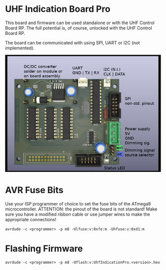 # UHF Indication Board Pro
This board and firmware can be used standalone or with the UHF Control Board RP.
The full potential is, of course, unlocked with the UHF Control Board RP.

The board can be communicated with using SPI, UART or I2C (not implemented).

![board with annotations](/pcbIndication/uhf_indication_render_ann.png)

# AVR Fuse Bits
Use your ISP programmer of choice to set the fuse bits of the ATmega8 microcontroller. ATTENTION: the pinout of the board is not standard! Make sure you have a modified ribbon cable or use jumper wires to make the appropriate connections!

    avrdude -c <programmer> -p m8 -Ulfuse:v:0xfe:m -Uhfuse:v:0xd1:m

# Flashing Firmware

    avrdude -c <programmer> -p m8 -Uflash:v:UhfIndicationPro.<version>.hex
